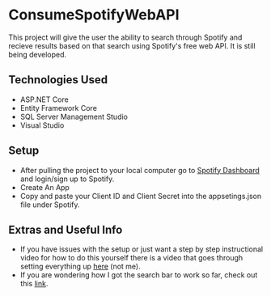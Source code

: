 # ConsumeSpotifyWebAPI

This project will give the user the ability to search through Spotify and recieve results based on that search using Spotify's free web API. It is still being developed.

## Technologies Used
- ASP.NET Core
- Entity Framework Core
- SQL Server Management Studio
- Visual Studio

## Setup
- After pulling the project to your local computer go to [Spotify Dashboard](https://developer.spotify.com/dashboard/) and login/sign up to Spotify.
- Create An App
- Copy and paste your Client ID and Client Secret into the appsetings.json file under Spotify.

## Extras and Useful Info
- If you have issues with the setup or just want a step by step instructional video for how to do this yourself there is a video that goes through setting everything up [here](https://www.youtube.com/watch?v=LZJvdFDCKxM) (not me).
- If you are wondering how I got the search bar to work so far, check out this [link](https://developer.spotify.com/documentation/web-api/reference/#/operations/search?).

